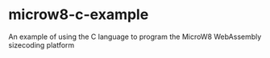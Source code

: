 # microw8-c-example
 An example of using the C language to program the MicroW8 WebAssembly sizecoding platform
